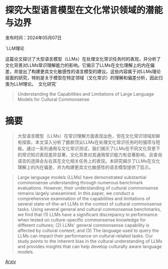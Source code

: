 # 探究大型语言模型在文化常识领域的潜能与边界

发布时间：2024年05月07日

`LLM理论

这篇论文探讨了大型语言模型（LLMs）在处理文化常识任务时的表现，并分析了文化背景对LLMs常识理解能力的影响。它揭示了LLMs在文化理解上的内在偏差，并提出了构建更具文化敏感性的语言模型的建议。这些内容属于对LLMs理论层面的研究，特别是关于模型在特定领域（文化常识）的理解和偏差分析，因此归类为LLM理论。` `文化研究`

> Understanding the Capabilities and Limitations of Large Language Models for Cultural Commonsense

# 摘要

> 大型语言模型（LLMs）在常识理解方面表现出色，但在文化常识领域却鲜有探索。本文深入分析了数款顶尖LLMs在处理文化常识任务时的强项与短板。通过一系列通用与文化常识测试，我们揭示了LLMs在不同文化背景下的常识知识表现差异显著，文化背景对其通用常识能力有显著影响，且查询语言的选择会左右其在文化相关任务上的表现。本研究揭示了LLMs在文化理解上的内在偏差，并为构建更具文化敏感性的语言模型提供了启示。

> Large language models (LLMs) have demonstrated substantial commonsense understanding through numerous benchmark evaluations. However, their understanding of cultural commonsense remains largely unexamined. In this paper, we conduct a comprehensive examination of the capabilities and limitations of several state-of-the-art LLMs in the context of cultural commonsense tasks. Using several general and cultural commonsense benchmarks, we find that (1) LLMs have a significant discrepancy in performance when tested on culture-specific commonsense knowledge for different cultures; (2) LLMs' general commonsense capability is affected by cultural context; and (3) The language used to query the LLMs can impact their performance on cultural-related tasks. Our study points to the inherent bias in the cultural understanding of LLMs and provides insights that can help develop culturally aware language models.

[Arxiv](https://arxiv.org/abs/2405.04655)
